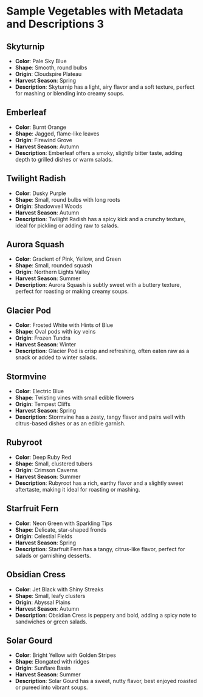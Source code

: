 # Sample Vegetables with Metadata and Descriptions 3

## Skyturnip

- **Color**: Pale Sky Blue  
- **Shape**: Smooth, round bulbs  
- **Origin**: Cloudspire Plateau  
- **Harvest Season**: Spring  
- **Description**: Skyturnip has a light, airy flavor and a soft texture, perfect for mashing or blending into creamy soups.

## Emberleaf

- **Color**: Burnt Orange  
- **Shape**: Jagged, flame-like leaves  
- **Origin**: Firewind Grove  
- **Harvest Season**: Autumn  
- **Description**: Emberleaf offers a smoky, slightly bitter taste, adding depth to grilled dishes or warm salads.

## Twilight Radish

- **Color**: Dusky Purple  
- **Shape**: Small, round bulbs with long roots  
- **Origin**: Shadowveil Woods  
- **Harvest Season**: Autumn  
- **Description**: Twilight Radish has a spicy kick and a crunchy texture, ideal for pickling or adding raw to salads.

## Aurora Squash

- **Color**: Gradient of Pink, Yellow, and Green  
- **Shape**: Small, rounded squash  
- **Origin**: Northern Lights Valley  
- **Harvest Season**: Summer  
- **Description**: Aurora Squash is subtly sweet with a buttery texture, perfect for roasting or making creamy soups.

## Glacier Pod

- **Color**: Frosted White with Hints of Blue  
- **Shape**: Oval pods with icy veins  
- **Origin**: Frozen Tundra  
- **Harvest Season**: Winter  
- **Description**: Glacier Pod is crisp and refreshing, often eaten raw as a snack or added to winter salads.

## Stormvine

- **Color**: Electric Blue  
- **Shape**: Twisting vines with small edible flowers  
- **Origin**: Tempest Cliffs  
- **Harvest Season**: Spring  
- **Description**: Stormvine has a zesty, tangy flavor and pairs well with citrus-based dishes or as an edible garnish.

## Rubyroot

- **Color**: Deep Ruby Red  
- **Shape**: Small, clustered tubers  
- **Origin**: Crimson Caverns  
- **Harvest Season**: Summer  
- **Description**: Rubyroot has a rich, earthy flavor and a slightly sweet aftertaste, making it ideal for roasting or mashing.

## Starfruit Fern

- **Color**: Neon Green with Sparkling Tips  
- **Shape**: Delicate, star-shaped fronds  
- **Origin**: Celestial Fields  
- **Harvest Season**: Spring  
- **Description**: Starfruit Fern has a tangy, citrus-like flavor, perfect for salads or garnishing desserts.

## Obsidian Cress

- **Color**: Jet Black with Shiny Streaks  
- **Shape**: Small, leafy clusters  
- **Origin**: Abyssal Plains  
- **Harvest Season**: Autumn  
- **Description**: Obsidian Cress is peppery and bold, adding a spicy note to sandwiches or green salads.

## Solar Gourd

- **Color**: Bright Yellow with Golden Stripes  
- **Shape**: Elongated with ridges  
- **Origin**: Sunflare Basin  
- **Harvest Season**: Summer  
- **Description**: Solar Gourd has a sweet, nutty flavor, best enjoyed roasted or pureed into vibrant soups.
